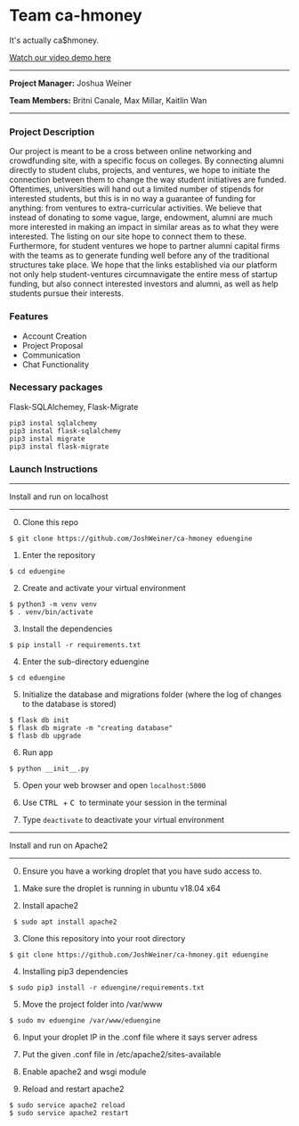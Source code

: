 # Team ca-hmoney
It's actually ca$hmoney.

[Watch our video demo here](https://www.youtube.com/watch?v=zxRvoxOktlU)

---

**Project Manager:** Joshua Weiner

**Team Members:** Britni Canale, Max Millar, Kaitlin Wan

---

### Project Description

Our project is meant to be a cross between online networking and crowdfunding site, with a specific focus on colleges. By connecting alumni directly to student clubs, projects, and ventures, we hope to initiate the connection between them to change the way student initiatives are funded. Oftentimes, universities will hand out a limited number of stipends for interested students, but this is in no way a guarantee of funding for anything: from ventures to extra-curricular activities. We believe that instead of donating to some vague, large, endowment, alumni are much more interested in making an impact in similar areas as to what they were interested. The listing on our site hope to connect them to these. Furthermore, for student ventures we hope to partner alumni capital firms with the teams as to generate funding well before any of the traditional structures take place. We hope that the links established via our platform not only help student-ventures circumnavigate the entire mess of startup funding, but also connect interested investors and alumni, as well as help students pursue their interests.

### Features

- Account Creation
- Project Proposal
- Communication
- Chat Functionality

### Necessary packages

Flask-SQLAlchemey, Flask-Migrate

```
pip3 instal sqlalchemy
pip3 instal flask-sqlalchemy
pip3 instal migrate
pip3 instal flask-migrate

```

### Launch Instructions

---

Install and run on localhost

---

0. Clone this repo
```
$ git clone https://github.com/JoshWeiner/ca-hmoney eduengine
```
1. Enter the repository
```
$ cd eduengine
```

2. Create and activate your virtual environment
```
$ python3 -m venv venv
$ . venv/bin/activate
```

3. Install the dependencies
```
$ pip install -r requirements.txt
```

4. Enter the sub-directory eduengine
```
$ cd eduengine
```

5. Initialize the database and migrations folder (where the log of changes to the database is stored)
```
$ flask db init
$ flask db migrate -m "creating database"
$ flasb db upgrade
```

6. Run app
```
$ python __init__.py
```

5. Open your web browser and open `localhost:5000`

7. Use <kbd> CTRL </kbd> + <kbd> C </kbd> to terminate your session in the terminal

8. Type `deactivate` to deactivate your virtual environment

---

Install and run on Apache2

---


0. Ensure you have a working droplet that you have sudo access to.

1. Make sure the droplet is running in ubuntu v18.04 x64

2. Install apache2

```
 $ sudo apt install apache2
 ```

3. Clone this repository into your root directory

```
$ git clone https://github.com/JoshWeiner/ca-hmoney.git eduengine
```

4. Installing pip3 dependencies

```
$ sudo pip3 install -r eduengine/requirements.txt
```

5. Move the project folder into /var/www

```
$ sudo mv eduengine /var/www/eduengine
```

6. Input your droplet IP in the .conf file where it says server adress

7. Put the given .conf file in /etc/apache2/sites-available

8. Enable apache2 and wsgi module

9. Reload and restart apache2
```
$ sudo service apache2 reload
$ sudo service apache2 restart
```
